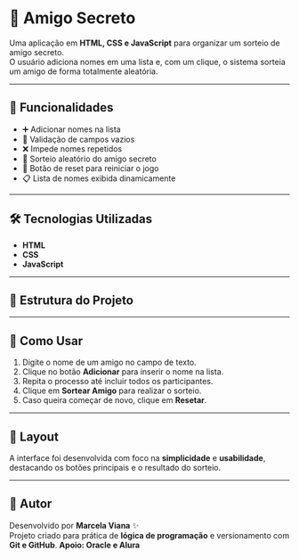# 🎁 Amigo Secreto

Uma aplicação em **HTML, CSS e JavaScript** para organizar um sorteio de amigo secreto.  
O usuário adiciona nomes em uma lista e, com um clique, o sistema sorteia um amigo de forma totalmente aleatória.

---

## 🚀 Funcionalidades
- ➕ Adicionar nomes na lista
- 🛑 Validação de campos vazios
- ❌ Impede nomes repetidos
- 🎲 Sorteio aleatório do amigo secreto
- 🔄 Botão de reset para reiniciar o jogo
- 📋 Lista de nomes exibida dinamicamente

---

## 🛠 Tecnologias Utilizadas
- **HTML**
- **CSS**
- **JavaScript**

---

## 📂 Estrutura do Projeto


---

## 📖 Como Usar
1. Digite o nome de um amigo no campo de texto.
2. Clique no botão **Adicionar** para inserir o nome na lista.
3. Repita o processo até incluir todos os participantes.
4. Clique em **Sortear Amigo** para realizar o sorteio.
5. Caso queira começar de novo, clique em **Resetar**.

---

## 🎨 Layout
A interface foi desenvolvida com foco na **simplicidade** e **usabilidade**, destacando os botões principais e o resultado do sorteio.

---

## 📌 Autor
Desenvolvido por **Marcela Viana** ✨  
Projeto criado para prática de **lógica de programação** e versionamento com **Git e GitHub**.
**Apoio: Oracle e Alura**


